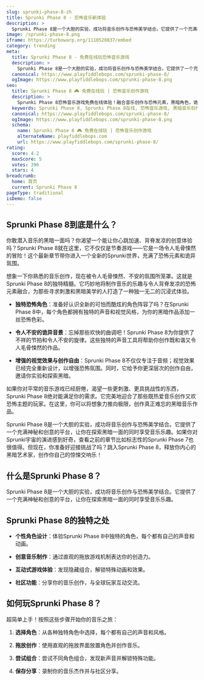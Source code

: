 ```yaml
---
slug: sprunki-phase-8-zh
title: Sprunki Phase 8 - 恐怖音乐新体验
description: >
  Sprunki Phase 8是一个大胆的实验，成功将音乐创作与恐怖美学结合。它提供了一个充满神秘和创意的平台，让你在探索黑暗一面的同时享受音乐乐趣。
image: /sprunki-phase-8.png
iframe: https://turbowarp.org/1110520837/embed
category: trending
meta:
  title: Sprunki Phase 8 - 免费在线玩恐怖音乐游戏
  description: >
    Sprunki Phase 8是一个大胆的实验，成功将音乐创作与恐怖美学结合。它提供了一个充满神秘和创意的平台，让你在探索黑暗一面的同时享受音乐乐趣。
  canonical: https://www.playfiddlebops.com/sprunki-phase-8/
  ogImage: https://www.playfiddlebops.com/sprunki-phase-8.png
seo:
  title: Sprunki Phase 8 🎮 免费在线玩 | 恐怖音乐创作游戏
  description: >
    Sprunki Phase 8恐怖音乐游戏免费在线体验！融合音乐创作与恐怖元素，黑暗角色，诡异音效，创作令人毛骨悚然的音乐作品！
  keywords: Sprunki Phase 8, Sprunki Phase 8在线, 恐怖音乐游戏, 黑暗音乐创作, 恐怖元素, 免费游戏, 在线玩
  canonical: https://www.playfiddlebops.com/sprunki-phase-8/
  ogImage: https://www.playfiddlebops.com/sprunki-phase-8.png
  schema:
    name: Sprunki Phase 8 🎮 免费在线玩 | 恐怖音乐创作游戏
    alternateName: playfiddlebops.com
    url: https://www.playfiddlebops.com/sprunki-phase-8/
rating:
  score: 4.2
  maxScore: 5
  votes: 396
  stars: 4
breadcrumb:
  home: 首页
  current: Sprunki Phase 8
pageType: traditional
isDemo: false
---
```


## Sprunki Phase 8到底是什么？

你敢潜入音乐的黑暗一面吗？你渴望一个能让你心跳加速、背脊发凉的创意体验吗？Sprunki Phase 8就在这里，它不仅仅是节奏游戏——它是一场令人毛骨悚然的冒险！这个最新章节带你进入一个全新的Sprunki世界，充满了恐怖元素和诡异氛围。

想象一下你熟悉的音乐创作，现在被令人毛骨悚然、不安的氛围所笼罩。这就是Sprunki Phase 8的独特精髓。它巧妙地将制作音乐的乐趣与令人背脊发凉的恐怖元素融合，为那些寻求刺激和黑暗美学的人打造了一种独一无二的沉浸式体验。

- **独特恐怖角色**：准备好认识全新的可怕而酷炫的角色阵容了吗？在Sprunki Phase 8中，每个角色都拥有独特的声音和视觉风格，为你的黑暗作品添加一丝恐怖色彩。

- **令人不安的诡异音景**：忘掉那些欢快的曲调吧！Sprunki Phase 8为你提供了不祥的节拍和令人不安的旋律。这些独特的声音工具将帮助你创作既和谐又令人毛骨悚然的作品。

- **增强的视觉效果与创作自由**：Sprunki Phase 8不仅仅专注于音频；视觉效果已经完全重新设计，以增强恐怖氛围。同时，它给予你更深层次的创作自由，邀请你实验和探索黑暗。

如果你对平常的音乐游戏已经厨倦，渴望一些更刺激、更具挑战性的东西，Sprunki Phase 8绝对能满足你的需求。它完美地迎合了那些既热爱音乐创作又欢恐怖主题的玩家。在这里，你可以将想象力推向极限，创作真正难忘的黑暗音乐作品。

Sprunki Phase 8是一个大胆的实验，成功将音乐创作与恐怖美学结合。它提供了一个充满神秘和创意的平台，让你在探索黑暗一面的同时享受音乐乐趣。如果你对Sprunki宇宙的演进感到好奇，查看之前的章节比如标志性的Sprunki Phase 7也很值得。但现在，你准备好迎接挑战了吗？跳入Sprunki Phase 8，释放你内心的黑暗艺术家，创作你自己的惊悚交响乐！

## 什么是Sprunki Phase 8？

Sprunki Phase 8是一个大胆的实验，成功将音乐创作与恐怖美学结合。它提供了一个充满神秘和创意的平台，让你在探索黑暗一面的同时享受音乐乐趣。

## Sprunki Phase 8的独特之处

- **个性角色设计**：体验Sprunki Phase 8中独特的角色，每个都有自己的声音和动画。

- **创意音乐制作**：通过直观的拖放游戏机制表达你的创造力。

- **互动式游戏体验**：发现隐藏组合，解锁特殊动画和效果。

- **社区功能**：分享你的音乐创作，与全球玩家互动交流。

## 如何玩Sprunki Phase 8？

超简单上手！按照这些步骤开始你的音乐之旅：

1. **选择角色**：从各种独特角色中选择，每个都有自己的声音和风格。

2. **拖放创作**：使用直观的拖放界面放置角色并创作音乐。

3. **尝试组合**：尝试不同角色组合，发现新声音并解锁特殊功能。

4. **保存分享**：录制你的音乐杰作并与社区分享。